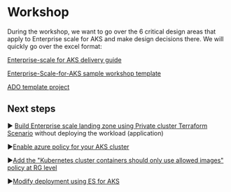 # Workshop

During the workshop, we want to go over the 6 critical design areas that apply to Enterprise scale for AKS and make design decisions there. We will quickly go over the excel format:

[Enterprise-scale for AKS delivery guide](https://gearup.microsoft.com/resources/cloud-adoption-framework?selectedassetcontainerid=a59160d5-6a62-45df-bd1a-04c7a88a1c66#ready)

[Enterprise-Scale-for-AKS sample workshop template](https://microsoft.sharepoint.com/:x:/t/NorthStarPlaybookWorkshop/Ebds5Le_2eRBno1hudB5tUABcmdLJipYcF3OIAiRtCSDgA?e=SW55RB)

[ADO template project](https://dev.azure.com/cts-dem-demoorg/CTS-DEM-Playbooks/_backlogs/backlog/CTS-DEM-Playbooks%20Team/Epics)

## Next steps

:arrow_forward: [Build Enterprise scale landing zone using Private cluster Terraform Scenario](https://github.com/Azure/Enterprise-Scale-for-AKS/tree/main/Scenarios/AKS-Secure-Baseline-PrivateCluster/Terraform) without deploying the workload (application)

:arrow_forward:[Enable azure policy for your AKS cluster](https://docs.microsoft.com/en-us/azure/governance/policy/concepts/policy-for-kubernetes#:~:text=%20Install%20Azure%20Policy%20Add-on%20for%20AKS%20Engine,if%20you%27re%20not%20using%20Cloud%20Shell...%20More%20)

:arrow_forward:[Add the "Kubernetes cluster containers should only use allowed images" policy at RG level](https://portal.azure.com/#blade/Microsoft_Azure_Policy/PolicyMenuBlade/Definitions)

:arrow_forward:[Modify deployment using ES for AKS](./deployment/README.md)



